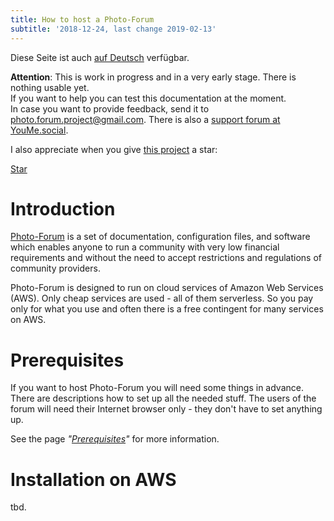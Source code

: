 ```yaml
---
title: How to host a Photo-Forum
subtitle: '2018-12-24, last change 2019-02-13'
---
```

Diese Seite ist auch [auf Deutsch](./index_de) verfügbar.
<script async defer src="https://buttons.github.io/buttons.js"></script>

**Attention**: This is work in progress and in a very early stage. There is nothing usable yet.   
If you want to help you can test this documentation at the moment.   
In case you want to provide feedback, send it to [photo.forum.project@gmail.com](mailto:photo.forum.project@gmail.com). There is also a [support forum at YouMe.social](https://www.youme.social/groups/view/102/photo-forum-support).

I also appreciate when you give [this project](https://github.com/fte378/photo-forum)
a star:
<!-- Place this tag where you want the button to render. -->
<a class="github-button" href="https://github.com/fte378/photo-forum" data-icon="octicon-star" data-show-count="true" aria-label="Star fte378/photo-forum on GitHub">Star</a>

# Introduction

[Photo-Forum](https://github.com/fte378/photo-forum)
is a set of documentation, configuration files, and software which enables
anyone to run a community with very low financial requirements and without the need
to accept restrictions and regulations of community providers.

Photo-Forum is designed to run on cloud services of Amazon Web Services (AWS). Only
cheap services are used - all of them serverless. So you pay only for what you use
and often there is a free contingent for many services on AWS.

# Prerequisites

If you want to host Photo-Forum you will need some things in advance. There are descriptions
how to set up all the needed stuff. The users of the forum will need their Internet browser
only - they don't have to set anything up.

See the page _"[Prerequisites](./prerequisites)"_ for more information.

# Installation on AWS

tbd.